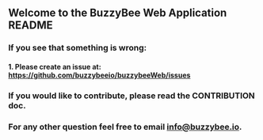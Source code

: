 ## Welcome to the BuzzyBee Web Application README

### If you see that something is wrong: 

#### 1. Please create an issue at: https://github.com/buzzybeeio/buzzybeeWeb/issues

### If you would like to contribute, please read the CONTRIBUTION doc. 

### For any other question feel free to email info@buzzybee.io.